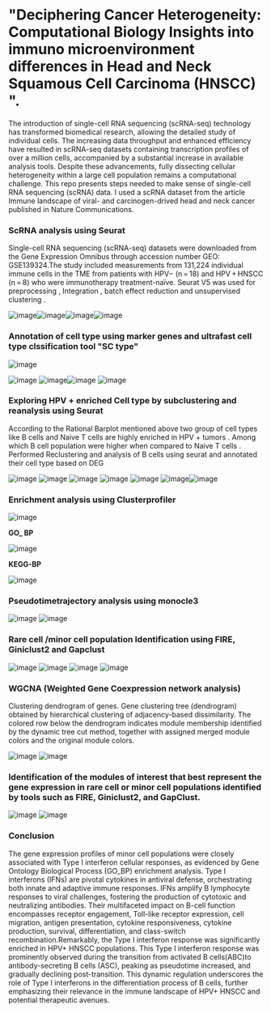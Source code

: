 # "Deciphering Cancer Heterogeneity: Computational Biology Insights into immuno microenvironment differences in Head and Neck Squamous Cell Carcinoma (HNSCC) ".

The introduction of single-cell RNA sequencing (scRNA-seq) technology has transformed biomedical research, allowing the detailed study of individual cells. The increasing data throughput and enhanced efficiency have resulted in scRNA-seq datasets containing transcription profiles of over a million cells, accompanied by a substantial increase in available analysis tools. Despite these advancements, fully dissecting cellular heterogeneity within a large cell population remains a computational challenge. This repo presents steps needed to make sense of single-cell RNA sequencing (scRNA) data. I used a scRNA dataset from the article Immune landscape of viral- and carcinogen-drived head and neck cancer published in Nature Communications. 

### ScRNA analysis using Seurat  
Single-cell RNA sequencing (scRNA-seq) datasets were downloaded from the Gene Expression Omnibus through accession number GEO: GSE139324.The study included measurements from 131,224 individual immune cells in the TME from patients with HPV− (n = 18) and HPV + HNSCC (n = 8) who were immunotherapy treatment-naïve. Seurat V5 was used for preprocessing , Integration , batch effect reduction and unsupervised clustering . 
 
![image](https://github.com/Perezhilnagendirakumar/moffitt_internshipwork/assets/97453603/dc1700b4-aa9d-4b8b-9a6f-9ad4a0e2d472)![image](https://github.com/Perezhilnagendirakumar/moffitt_internshipwork/assets/97453603/d2d130be-7803-4937-a6d6-be478978b136)![image](https://github.com/Perezhilnagendirakumar/moffitt_internshipwork/assets/97453603/87089ce9-39f6-4f0d-905e-e86a63223566)![image](https://github.com/Perezhilnagendirakumar/moffitt_internshipwork/assets/97453603/f5f02d55-458b-4225-b20e-6d1783897243)


###  Annotation of cell type using marker genes  and ultrafast cell type clssification tool "SC type"

![image](https://github.com/Perezhilnagendirakumar/moffitt_internshipwork/assets/97453603/02385d16-3e35-4eaf-a593-7bf6589d33a2)

![image](https://github.com/Perezhilnagendirakumar/moffitt_internshipwork/assets/97453603/3061e817-8115-4b92-93a7-cd04507b7543)
![image](https://github.com/Perezhilnagendirakumar/moffitt_internshipwork/assets/97453603/e69d99cd-5416-41ba-9725-b54fbe4e85df)![image](https://github.com/Perezhilnagendirakumar/moffitt_internshipwork/assets/97453603/b3146aa8-c6aa-4131-8ba3-5a293bc6367e)
![image](https://github.com/Perezhilnagendirakumar/moffitt_internshipwork/assets/97453603/d78332c4-ddad-4b83-ab77-1ae4570ff1e6)

###  Exploring HPV + enriched Cell type by subclustering and reanalysis using Seurat 

According to the Rational Barplot mentioned above two group of cell types like B cells and Naive T cells are highly enriched in HPV + tumors . Among which B cell population were higher when compared to Naive T cells  . Performed Reclustering and analysis of B cells using seurat and annotated their cell type based on DEG 


![image](https://github.com/Perezhilnagendirakumar/moffitt_internshipwork/assets/97453603/d0ddb107-32d5-4f13-b0b7-5a479a8c677d)
![image](https://github.com/Perezhilnagendirakumar/moffitt_internshipwork/assets/97453603/fad8042e-5802-4c94-85b6-8063f0b1fc0b)
![image](https://github.com/Perezhilnagendirakumar/moffitt_internshipwork/assets/97453603/b6660e45-9e9f-40a2-8d71-0626ba67e202)
![image](https://github.com/Perezhilnagendirakumar/moffitt_internshipwork/assets/97453603/2f3425ec-d28f-420c-9c5d-d6580e84fdce)
![image](https://github.com/Perezhilnagendirakumar/moffitt_internshipwork/assets/97453603/fe13a1ad-9d7f-424c-bee4-b61d1002ddfb)
![image](https://github.com/Perezhilnagendirakumar/moffitt_internshipwork/assets/97453603/0e5598c1-2074-49e6-8680-1eeabec353ca)![image](https://github.com/Perezhilnagendirakumar/moffitt_internshipwork/assets/97453603/85d8b73e-e851-4e27-91c9-7f5b3747c44b)



###  Enrichment analysis using Clusterprofiler 

![image](https://github.com/Perezhilnagendirakumar/moffitt_internshipwork/assets/97453603/dba4e504-78a5-41e2-a68c-cbcd06f0dd53)

**GO_ BP**

![image](https://github.com/Perezhilnagendirakumar/moffitt_internshipwork/assets/97453603/ae645747-e68d-4ac5-8d19-57fb90df308a)

**KEGG-BP**

![image](https://github.com/Perezhilnagendirakumar/moffitt_internshipwork/assets/97453603/37e61313-9e41-4477-af67-0c928913d9c5)

###  Pseudotimetrajectory analysis using monocle3
![image](https://github.com/Perezhilnagendirakumar/moffitt_internshipwork/assets/97453603/abb98c42-de37-407d-8c68-6873c0f993b2)
![image](https://github.com/Perezhilnagendirakumar/moffitt_internshipwork/assets/97453603/120ae284-7e98-4225-a6ff-39f7b9c3e444)


### Rare cell /minor cell population  Identification using FIRE, Giniclust2 and Gapclust 

![image](https://github.com/Perezhilnagendirakumar/moffitt_internshipwork/assets/97453603/e13d136b-5234-496e-b2a2-69f0cdf2a697)
![image](https://github.com/Perezhilnagendirakumar/moffitt_internshipwork/assets/97453603/c0703de3-ff5f-4982-b576-e3c96f998011)
![image](https://github.com/Perezhilnagendirakumar/moffitt_internshipwork/assets/97453603/571177c4-6ecd-4c0f-8ccc-c522e52aff8d)
![image](https://github.com/Perezhilnagendirakumar/moffitt_internshipwork/assets/97453603/03f33114-33d9-4017-8293-beba9e3bd220)

### WGCNA (Weighted Gene Coexpression network analysis) 
Clustering dendrogram of genes. Gene clustering tree (dendrogram) obtained by hierarchical clustering of adjacency-based dissimilarity. The colored row below the dendrogram indicates module membership identified by the dynamic tree cut method, together with assigned merged module colors and the original module colors.

![image](https://github.com/Perezhilnagendirakumar/moffitt_internshipwork/assets/97453603/03405cfc-791e-4983-8427-19df3bdbc9c8) 
![image](https://github.com/Perezhilnagendirakumar/moffitt_internshipwork/assets/97453603/cf92ae9d-e9fa-4616-ae18-9e3bf4451604)


### Identification of the modules of interest that best represent the gene expression in rare cell or minor cell populations identified by tools such as FIRE, Giniclust2, and GapClust.

![image](https://github.com/Perezhilnagendirakumar/moffitt_internshipwork/assets/97453603/08a7014d-b4a0-422b-86be-3c2fe3de65a3)
![image](https://github.com/Perezhilnagendirakumar/moffitt_internshipwork/assets/97453603/2c9be4cc-deee-46aa-8246-bfdce6def0bb)


###  Conclusion 

The gene expression profiles of minor cell populations were closely associated with Type I interferon cellular responses, as evidenced by Gene Ontology Biological Process (GO_BP) enrichment analysis. Type I interferons (IFNs) are pivotal cytokines in antiviral defense, orchestrating both innate and adaptive immune responses. IFNs amplify B lymphocyte responses to viral challenges, fostering the production of cytotoxic and neutralizing antibodies. Their multifaceted impact on B-cell function encompasses receptor engagement, Toll-like receptor expression, cell migration, antigen presentation, cytokine responsiveness, cytokine production, survival, differentiation, and class-switch recombination.Remarkably, the Type I interferon response was significantly enriched in HPV+ HNSCC populations. This Type I interferon response was prominently observed during the transition from activated B cells(ABC)to antibody-secreting B cells (ASC), peaking as pseudotime increased, and gradually declining post-transition. This dynamic regulation underscores the role of Type I interferons in the differentiation process of B cells, further emphasizing their relevance in the immune landscape of HPV+ HNSCC and potential therapeutic avenues.


























































